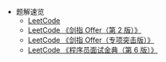 - 题解速览
    - [LeetCode](/solution/README.md)
    - [LeetCode 《剑指 Offer（第 2 版）》](/lcof/README.md)
    - [LeetCode 《剑指 Offer（专项突击版）》](/lcof2/README.md)
    - [LeetCode 《程序员面试金典（第 6 版）》](/lcci/README.md)
